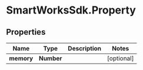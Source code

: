 # SmartWorksSdk.Property

## Properties

Name | Type | Description | Notes
------------ | ------------- | ------------- | -------------
**memory** | **Number** |  | [optional] 


